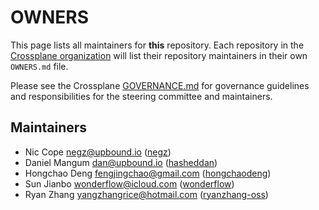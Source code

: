 # OWNERS

This page lists all maintainers for **this** repository. Each repository in the [Crossplane
organization](https://github.com/crossplane/) will list their repository maintainers in their own
`OWNERS.md` file.

Please see the Crossplane
[GOVERNANCE.md](https://github.com/crossplane/crossplane/blob/master/GOVERNANCE.md) for governance
guidelines and responsibilities for the steering committee and maintainers.

## Maintainers

* Nic Cope <negz@upbound.io> ([negz](https://github.com/negz))
* Daniel Mangum <dan@upbound.io> ([hasheddan](https://github.com/hasheddan))
* Hongchao Deng <fengjingchao@gmail.com> ([hongchaodeng](https://github.com/hongchaodeng))
* Sun Jianbo <wonderflow@icloud.com> ([wonderflow](https://github.com/wonderflow))
* Ryan Zhang <yangzhangrice@hotmail.com> ([ryanzhang-oss](https://github.com/ryanzhang-oss))